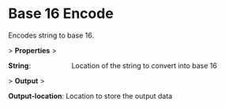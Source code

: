# Base 16 Encode

Encodes string to base 16.

&gt; **Properties**
&gt; 

**String**:                     Location of the string to convert into base 16

&gt; **Output**
&gt; 

**Output-location**: Location to store the output data